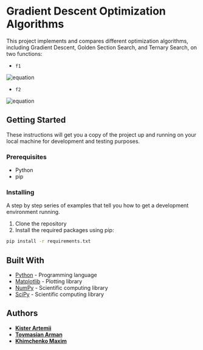 # Gradient Descent Optimization Algorithms

This project implements and compares different optimization algorithms, including Gradient Descent, Golden Section Search, and Ternary Search, on two functions: 
- `f1`

![equation](https://latex.codecogs.com/gif.image?%5Cinline%20%5Cdpi%7B110%7Df(x,y)=x%5E2&plus;y%5E2)

- `f2`

![equation](https://latex.codecogs.com/gif.image?%5Cinline%20%5Cdpi%7B110%7Df(x,y)=x%5E2%5Ccdot%20y%5E2%5Ccdot%5Clog%5Cleft(%7B8x%5E2&plus;3y%5E2%7D%5Cright))

## Getting Started

These instructions will get you a copy of the project up and running on your local machine for development and testing purposes.

### Prerequisites

- Python
- pip

### Installing

A step by step series of examples that tell you how to get a development environment running.

1. Clone the repository
2. Install the required packages using pip:

```bash
pip install -r requirements.txt
```

## Built With

- [Python](https://www.python.org/) - Programming language
- [Matplotlib](https://matplotlib.org/) - Plotting library
- [NumPy](https://numpy.org/) - Scientific computing library
- [SciPy](https://www.scipy.org/) - Scientific computing library

## Authors
- **[Kister Artemii](https://t.me/latamrisus)**
- **[Tovmasian Arman](https://t.me/lilpuzeen)**
- **[Khimchenko Maxim](https://t.me/Khimchenko_Maxim)**
